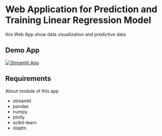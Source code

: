 # Web Application for Prediction and Training Linear Regression Model

this Web App show data visualization and predictive data

## Demo App

[![Streamlit App](https://static.streamlit.io/badges/streamlit_badge_black_white.svg)](https://bit.ly/CSnumerical)

## Requirements

About module of this app
- streamlit
- pandas
- numpy
- plotly
- scikit-learn
- stqdm
